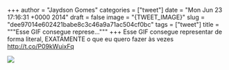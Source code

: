 
+++
author = "Jaydson Gomes"
categories = ["tweet"]
date = "Mon Jun 23 17:16:31 +0000 2014"
draft = false
image = "{TWEET_IMAGE}"
slug = "dee97014e602421babe8c3c46a9a71ac504cf0bc"
tags = ["tweet"]
title = """Esse GIF consegue represe..."""
+++
Esse GIF consegue representar de forma literal, EXATAMENTE o que eu quero fazer às vezes http://t.co/P09kWuixFq

![](/images/tweet-media/481123648640929793-undefined)